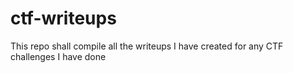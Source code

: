 # ctf-writeups

This repo shall compile all the writeups I have created for any CTF challenges I have done

